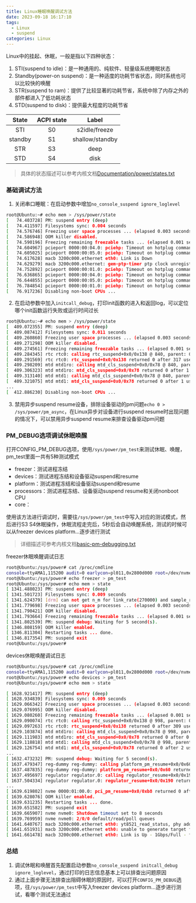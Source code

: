 ```yaml
---
title: Linux睡眠唤醒调试方法
date: 2023-09-18 16:17:10
tags:
  - Linux
  - suspend
categories: Linux
---
```


Linux中的挂起、休眠，一般是指以下四种状态：
1. STI(suspend to idle)：是一种通用的、纯软件、轻量级系统睡眠状态
2. Standby(power-on suspend)：是一种适度的功耗节省状态，同时系统也可以比较快的唤醒
3. STR(suspend to ram)：提供了比较显著的功耗节省，系统中除了内存之外的部件都进入了低功耗状态
4. STD(suspend to disk)：提供最大程度的功耗节省

| State | ACPI state | Label |
| :-: | :-: | :-: |
| STI | S0 | s2idle/freeze |
| standby | S1 | shallow/standby |
| STR | S3 | deep |
| STD | S4 | disk |

> 具体的状态描述可以参考内核文档[Documentation/power/states.txt](https://www.kernel.org/doc/Documentation/power/states.txt)

### 基础调试方法
1. 关闭串口睡眠：在启动参数中增加`no_console_suspend ignore_loglevel`
```bash
root@Ubuntu:~# echo mem > /sys/power/state
[   74.403728] PM: suspend entry (deep)
[   74.411597] Filesystems sync: 0.004 seconds
[   74.576746] Freezing user space processes ... (elapsed 0.003 seconds) done.
[   74.586948] OOM killer disabled.
[   74.590196] Freezing remaining freezable tasks ... (elapsed 0.001 seconds) done.
[   74.604967] pcieport 0000:00:04.0: pciehp: Timeout on hotplug command 0x1438 (issued 71912 msec ago)
[   74.605025] pcieport 0000:00:05.0: pciehp: Timeout on hotplug command 0x1438 (issued 71884 msec ago)
[   74.617628] macb 3200c000.ethernet eth0: Link is Down
[   74.629279] macb 3200c000.ethernet: gem-ptp-timer ptp clock unregistered.
[   74.752892] pcieport 0000:00:01.0: pciehp: Timeout on hotplug command 0x1438 (issued 72084 msec ago)
[   76.636865] pcieport 0000:00:04.0: pciehp: Timeout on hotplug command 0x0418 (issued 2020 msec ago)
[   76.644855] pcieport 0000:00:05.0: pciehp: Timeout on hotplug command 0x0418 (issued 2024 msec ago)
[   76.784854] pcieport 0000:00:01.0: pciehp: Timeout on hotplug command 0x0418 (issued 2024 msec ago)
[   76.917236] Disabling non-boot CPUs ...
```

2. 在启动参数中加入`initcall_debug`，打印init函数的进入和返回log，可以定位哪个init函数运行失败或运行时间过长
```bash
root@Ubuntu:~# echo mem > /sys/power/state
[  409.072355] PM: suspend entry (deep)
[  409.087412] Filesystems sync: 0.011 seconds
[  409.260860] Freezing user space processes ... (elapsed 0.003 seconds) done.
[  409.271298] OOM killer disabled.
[  409.274561] Freezing remaining freezable tasks ... (elapsed 0.001 seconds) done.
[  409.284345] rtc rtc0: calling rtc_suspend+0x0/0x138 @ 840, parent: 0-0068
[  409.291569] rtc rtc0: rtc_suspend+0x0/0x138 returned 0 after 317 usecs
[  409.298209] mtd mtd1ro: calling mtd_cls_suspend+0x0/0x78 @ 840, parent: 10000000.lbc_nor
[  409.306323] mtd mtd1ro: mtd_cls_suspend+0x0/0x78 returned 0 after 1 usecs
[  409.313140] mtd mtd1: calling mtd_cls_suspend+0x0/0x78 @ 840, parent: 10000000.lbc_nor
[  409.321075] mtd mtd1: mtd_cls_suspend+0x0/0x78 returned 0 after 1 usecs
...
[  412.886230] Disabling non-boot CPUs ...
```

3. 禁用异步suspend resume设备，排除设备驱动的pm问题`echo 0 > /sys/power/pm_async`，在Linux异步对设备进行suspend resume时出现问题的情况下，可以禁用异步suspend resume来排查设备驱动pm问题

### PM_DEBUG选项调试休眠唤醒
打开CONFIG_PM_DEBUG选项，使用`/sys/power/pm_test`来测试休眠、唤醒，pm_test里面一共有5种测试模式

+ freezer：测试进程冻结
+ devices：测试进程冻结和设备驱动suspend和resume
+ platform：测试进程冻结和设备驱动suspend和resume
+ processors：测试进程冻结、设备驱动suspend resume和关闭nonboot CPU
+ core：

使用该方法进行调试时，需要往`/sys/power/pm_test`中写入对应的测试模式，然后进行S3 S4休眠操作，休眠流程走完后，5秒后会自动唤醒系统，测试的时候可以从freezer devices platform...逐步进行测试

> 详细描述可参考内核文档[basic-pm-debugging.txt](https://www.kernel.org/doc/Documentation/power/basic-pm-debugging.txt)

freezer休眠唤醒调试日志
```bash
root@Ubuntu:/sys/power# cat /proc/cmdline 
console=ttyAMA1,115200 audit=0 earlycon=pl011,0x2800d000 root=/dev/nvme0n1p2 rw no_console_suspend initcall_debug ignore_loglevel
root@Ubuntu:/sys/power# echo freezer > pm_test
root@Ubuntu:/sys/power# echo mem > state 
[ 1341.488023] PM: suspend entry (deep)
[ 1341.501723] Filesystems sync: 0.009 seconds
[ 1341.624379] [drm] can not get n_m for link_rate(270000) and sample_rate(0)
[ 1341.779698] Freezing user space processes ... (elapsed 0.003 seconds) done.
[ 1341.790421] OOM killer disabled.
[ 1341.793664] Freezing remaining freezable tasks ... (elapsed 0.001 seconds) done.
[ 1341.802539] PM: suspend debug: Waiting for 5 second(s).
[ 1346.808159] OOM killer enabled.
[ 1346.811304] Restarting tasks ... done.
[ 1346.817354] PM: suspend exit
root@Ubuntu:/sys/power# 
```

devices休眠唤醒调试日志
```bash
root@Ubuntu:/sys/power# cat /proc/cmdline 
console=ttyAMA1,115200 audit=0 earlycon=pl011,0x2800d000 root=/dev/nvme0n1p2 rw no_console_suspend initcall_debug loglevel=7
root@Ubuntu:/sys/power# echo devices > pm_test
root@Ubuntu:/sys/power# echo mem > state 

[ 1628.921417] PM: suspend entry (deep)
[ 1628.934839] Filesystems sync: 0.009 seconds
[ 1629.066342] Freezing user space processes ... (elapsed 0.003 seconds) done.
[ 1629.076995] OOM killer disabled.
[ 1629.080260] Freezing remaining freezable tasks ... (elapsed 0.001 seconds) done.
[ 1629.090074] rtc rtc0: calling rtc_suspend+0x0/0x138 @ 998, parent: 0-0068
[ 1629.097263] rtc rtc0: rtc_suspend+0x0/0x138 returned 0 after 309 usecs
[ 1629.103874] mtd mtd1ro: calling mtd_cls_suspend+0x0/0x78 @ 998, parent: 10000000.lbc_nor
[ 1629.111983] mtd mtd1ro: mtd_cls_suspend+0x0/0x78 returned 0 after 0 usecs
[ 1629.118818] mtd mtd1: calling mtd_cls_suspend+0x0/0x78 @ 998, parent: 10000000.lbc_nor
[ 1629.126754] mtd mtd1: mtd_cls_suspend+0x0/0x78 returned 0 after 2 usecs
...
[ 1632.473232] PM: suspend debug: Waiting for 5 second(s).
[ 1637.479347] reg-dummy reg-dummy: calling platform_pm_resume+0x0/0x60 @ 998, parent: platform
[ 1637.487835] reg-dummy reg-dummy: platform_pm_resume+0x0/0x60 returned 0 after 0 usecs
[ 1637.495697] regulator regulator.0: calling regulator_resume+0x0/0x190 @ 998, parent: reg-dummy
[ 1637.504334] regulator regulator.0: regulator_resume+0x0/0x190 returned 0 after 1 usecs
...
[ 1639.619802] nvme 0000:01:00.0: pci_pm_resume+0x0/0xb8 returned 0 after 12 usecs
[ 1639.628076] OOM killer enabled.
[ 1639.631235] Restarting tasks ... done.
[ 1639.651582] PM: suspend exit
[ 1639.665907] nvme nvme0: Shutdown timeout set to 8 seconds
[ 1639.769959] nvme nvme0: 2/0/0 default/read/poll queues
[ 1641.640767] macb 3200c000.ethernet eth0: yt8521_read_status, phy addr: 0, link up, media: UTP, mii reg 0x11 = 0xbc00
[ 1641.651931] macb 3200c000.ethernet eth0: unable to generate target frequency: 125000000 Hz
[ 1641.661478] macb 3200c000.ethernet eth0: Link is Up - 1Gbps/Full - flow control off
```


### 总结
1. 调试休眠和唤醒首先配置启动参数`no_console_suspend initcall_debug ignore_loglevel`，通过打印的日志信息基本上可以排查出问题原因
2. 通过上面步骤无法排查出阻碍休眠的原因时，可以打开`CONFIG_PM_DEBUG`选项，往`/sys/power/pm_test`中写入freezer devices platform...逐步进行测试，看哪个测试无法通过


